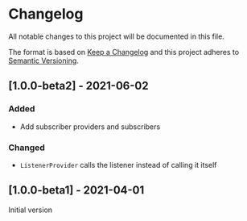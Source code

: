 # Changelog

All notable changes to this project will be documented in this file.

The format is based on [Keep a Changelog](http://keepachangelog.com/en/1.0.0/)
and this project adheres to [Semantic Versioning](http://semver.org/spec/v2.0.0.html).

## [1.0.0-beta2] - 2021-06-02

### Added

- Add subscriber providers and subscribers

### Changed

- `ListenerProvider` calls the listener instead of calling it itself

## [1.0.0-beta1] - 2021-04-01

Initial version